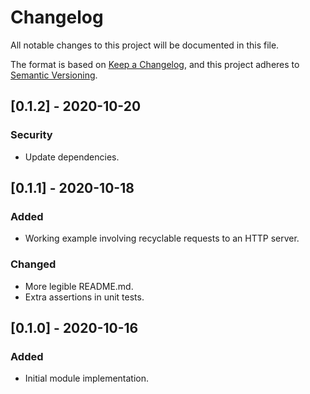 # Changelog

All notable changes to this project will be documented in this file.

The format is based on [Keep a Changelog](https://keepachangelog.com/en/1.0.0/),
and this project adheres to [Semantic Versioning](https://semver.org/spec/v2.0.0.html).

## [0.1.2] - 2020-10-20
### Security
- Update dependencies.

## [0.1.1] - 2020-10-18
### Added
- Working example involving recyclable requests to an HTTP server.

### Changed
- More legible README.md.
- Extra assertions in unit tests.

## [0.1.0] - 2020-10-16
### Added
- Initial module implementation.

